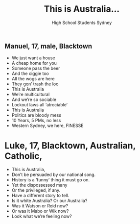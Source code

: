 ﻿---
layout: poem
title: This is Australia...
author: High School Students Sydney 
editor: Randa Abdel-Fattah

---

## Manuel, 17, male, Blacktown

- We just want a house
- A cheap home for you
- Someone pass the beer
- And the ciggie too
- All the wogs are here
- They gon’ trash the loo
- This is Australia
- We’re multicultural
- And we’re so sociable
- Lockout laws all ‘atrociable’
- This is Australia
- Politics are bloody mess
- 10 Years, 5 PMs, no less
- Western Sydney, we here, FINESSE

 

# Luke, 17, Blacktown, Australian, Catholic, 

- This is Australia,
- Don’t be persuaded by our national song.
- History is a ‘funny’ thing it must go on.
- Yet the dispossessed many
- Or the privileged, if any. 
- Have a different story to tell.
- Is it white Australia? Or our Australia?
- Was it Watson or Reid now?
- Or was it Mabo or Wik now?
- Look what we’re feeling now?
